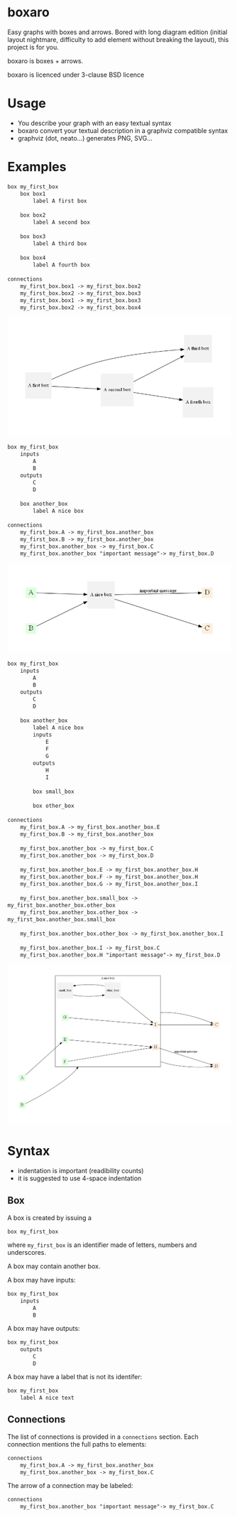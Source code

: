 # boxaro

Easy graphs with boxes and arrows. Bored with long diagram edition (initial layout nightmare, difficulty to add element without breaking the layout), this project is for you.

boxaro is boxes + arrows.

boxaro is licenced under 3-clause BSD licence

# Usage

* You describe your graph with an easy textual syntax
* boxaro convert your textual description in a graphviz compatible syntax
* graphviz (dot, neato…) generates PNG, SVG…

# Examples

```
box my_first_box
    box box1
        label A first box

    box box2
        label A second box

    box box3
        label A third box

    box box4
        label A fourth box

connections
    my_first_box.box1 -> my_first_box.box2
    my_first_box.box2 -> my_first_box.box3
    my_first_box.box1 -> my_first_box.box3
    my_first_box.box2 -> my_first_box.box4
```

![boxaro example](/examples/third.png "Third example")


```
box my_first_box
    inputs
        A
        B
    outputs
        C
        D
        
    box another_box
        label A nice box
    
connections
    my_first_box.A -> my_first_box.another_box
    my_first_box.B -> my_first_box.another_box
    my_first_box.another_box -> my_first_box.C
    my_first_box.another_box "important message"-> my_first_box.D
```

![boxaro example](/examples/first.png "First example")

```
box my_first_box
    inputs
        A
        B
    outputs
        C
        D

    box another_box
        label A nice box
        inputs
            E
            F
            G
        outputs
            H
            I

        box small_box

        box other_box

connections
    my_first_box.A -> my_first_box.another_box.E
    my_first_box.B -> my_first_box.another_box

    my_first_box.another_box -> my_first_box.C
    my_first_box.another_box -> my_first_box.D

    my_first_box.another_box.E -> my_first_box.another_box.H
    my_first_box.another_box.F -> my_first_box.another_box.H
    my_first_box.another_box.G -> my_first_box.another_box.I

    my_first_box.another_box.small_box -> my_first_box.another_box.other_box
    my_first_box.another_box.other_box -> my_first_box.another_box.small_box

    my_first_box.another_box.other_box -> my_first_box.another_box.I

    my_first_box.another_box.I -> my_first_box.C
    my_first_box.another_box.H "important message"-> my_first_box.D
```

![boxaro example](/examples/second.png "Second example")

# Syntax

* indentation is important (readibility counts)
* it is suggested to use 4-space indentation

## Box

A box is created by issuing a
```
box my_first_box
```
where `my_first_box` is an identifier made of letters, numbers and underscores.

A box may contain another box.

A box may have inputs:
```
box my_first_box
    inputs
        A
        B
```

A box may have outputs:
```
box my_first_box
    outputs
        C
        D
```

A box may have a label that is not its identifer:
```
box my_first_box
    label A nice text
```

## Connections

The list of connections is provided in a `connections` section. Each connection mentions the full paths to elements:
```
connections
    my_first_box.A -> my_first_box.another_box
    my_first_box.another_box -> my_first_box.C
```

The arrow of a connection may be labeled:
```
connections
    my_first_box.another_box "important message"-> my_first_box.C
```
